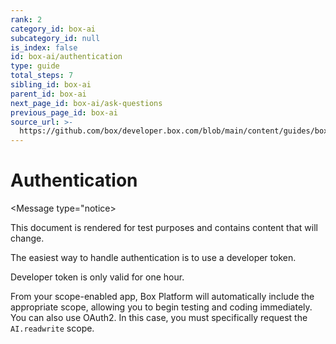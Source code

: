 ```yaml
---
rank: 2
category_id: box-ai
subcategory_id: null
is_index: false
id: box-ai/authentication
type: guide
total_steps: 7
sibling_id: box-ai
parent_id: box-ai
next_page_id: box-ai/ask-questions
previous_page_id: box-ai
source_url: >-
  https://github.com/box/developer.box.com/blob/main/content/guides/box-ai/authentication.md
---
```

# Authentication

<Message type="notice>

This document is rendered for test purposes and contains content that
will change.

</Message>

The easiest way to handle authentication is to
use a developer token.

<Message type="notice">

Developer token is only valid for one hour.

</Message>

From your scope-enabled app, Box Platform will
automatically include the appropriate scope,
allowing you to begin testing and coding immediately.
You can also use OAuth2.
In this case, you must specifically request
the `AI.readwrite` scope.